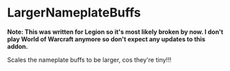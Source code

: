 # LargerNameplateBuffs

**Note:  This was written for Legion so it's most likely broken by now.  I don't play World of Warcraft anymore so don't expect any updates to this addon.**

Scales the nameplate buffs to be larger, cos they're tiny!!!
